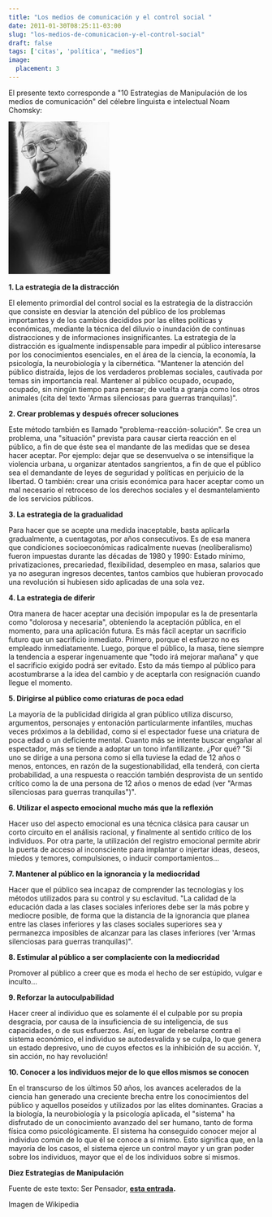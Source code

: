```yaml
---
title: "Los medios de comunicación y el control social "
date: 2011-01-30T08:25:11-03:00
slug: "los-medios-de-comunicacion-y-el-control-social"
draft: false
tags: ['citas', 'política', "medios"]
image:
  placement: 3
---
```


El presente texto corresponde a "10 Estrategias de Manipulación de los
medios de comunicación" del célebre linguista e intelectual Noam
Chomsky:

![](200px-Noam_chomsky.jpg)

**1. La estrategia de la distracción**

El elemento primordial del control social es la estrategia de la
distracción que consiste en desviar la atención del público de los
problemas importantes y de los cambios decididos por las elites
políticas y económicas, mediante la técnica del diluvio o inundación de
continuas distracciones y de informaciones insignificantes. La
estrategia de la distracción es igualmente indispensable para impedir al
público interesarse por los conocimientos esenciales, en el área de la
ciencia, la economía, la psicología, la neurobiología y la cibernética.
"Mantener la atención del público distraída, lejos de los verdaderos
problemas sociales, cautivada por temas sin importancia real. Mantener
al público ocupado, ocupado, ocupado, sin ningún tiempo para pensar; de
vuelta a granja como los otros animales (cita del texto 'Armas
silenciosas para guerras tranquilas)".

**2. Crear problemas y después ofrecer soluciones**

Este método también es llamado "problema-reacción-solución". Se crea un
problema, una "situación" prevista para causar cierta reacción en el
público, a fin de que éste sea el mandante de las medidas que se desea
hacer aceptar. Por ejemplo: dejar que se desenvuelva o se intensifique
la violencia urbana, u organizar atentados sangrientos, a fin de que el
público sea el demandante de leyes de seguridad y políticas en perjuicio
de la libertad. O también: crear una crisis económica para hacer aceptar
como un mal necesario el retroceso de los derechos sociales y el
desmantelamiento de los servicios públicos.

**3. La estrategia de la gradualidad**

Para hacer que se acepte una medida inaceptable, basta aplicarla
gradualmente, a cuentagotas, por años consecutivos. Es de esa manera que
condiciones socioeconómicas radicalmente nuevas (neoliberalismo) fueron
impuestas durante las décadas de 1980 y 1990: Estado mínimo,
privatizaciones, precariedad, flexibilidad, desempleo en masa, salarios
que ya no aseguran ingresos decentes, tantos cambios que hubieran
provocado una revolución si hubiesen sido aplicadas de una sola vez.

**4. La estrategia de diferir**

Otra manera de hacer aceptar una decisión impopular es la de presentarla
como "dolorosa y necesaria", obteniendo la aceptación pública, en el
momento, para una aplicación futura. Es más fácil aceptar un sacrificio
futuro que un sacrificio inmediato. Primero, porque el esfuerzo no es
empleado inmediatamente. Luego, porque el público, la masa, tiene
siempre la tendencia a esperar ingenuamente que "todo irá mejorar
mañana" y que el sacrificio exigido podrá ser evitado. Esto da más
tiempo al público para acostumbrarse a la idea del cambio y de aceptarla
con resignación cuando llegue el momento.

**5. Dirigirse al público como criaturas de poca edad**

La mayoría de la publicidad dirigida al gran público utiliza discurso,
argumentos, personajes y entonación particularmente infantiles, muchas
veces próximos a la debilidad, como si el espectador fuese una criatura
de poca edad o un deficiente mental. Cuanto más se intente buscar
engañar al espectador, más se tiende a adoptar un tono infantilizante.
¿Por qué? "Si uno se dirige a una persona como si ella tuviese la edad
de 12 años o menos, entonces, en razón de la sugestionabilidad, ella
tenderá, con cierta probabilidad, a una respuesta o reacción también
desprovista de un sentido crítico como la de una persona de 12 años o
menos de edad (ver "Armas silenciosas para guerras tranquilas")".

**6. Utilizar el aspecto emocional mucho más que la reflexión**

Hacer uso del aspecto emocional es una técnica clásica para causar un
corto circuito en el análisis racional, y finalmente al sentido crítico
de los individuos. Por otra parte, la utilización del registro emocional
permite abrir la puerta de acceso al inconsciente para implantar o
injertar ideas, deseos, miedos y temores, compulsiones, o inducir
comportamientos...

**7. Mantener al público en la ignorancia y la mediocridad**

Hacer que el público sea incapaz de comprender las tecnologías y los
métodos utilizados para su control y su esclavitud. "La calidad de la
educación dada a las clases sociales inferiores debe ser la más pobre y
mediocre posible, de forma que la distancia de la ignorancia que planea
entre las clases inferiores y las clases sociales superiores sea y
permanezca imposibles de alcanzar para las clases inferiores (ver 'Armas
silenciosas para guerras tranquilas)".

**8. Estimular al público a ser complaciente con la mediocridad**

Promover al público a creer que es moda el hecho de ser estúpido, vulgar
e inculto...

**9. Reforzar la autoculpabilidad**

Hacer creer al individuo que es solamente él el culpable por su propia
desgracia, por causa de la insuficiencia de su inteligencia, de sus
capacidades, o de sus esfuerzos. Así, en lugar de rebelarse contra el
sistema económico, el individuo se autodesvalida y se culpa, lo que
genera un estado depresivo, uno de cuyos efectos es la inhibición de su
acción. Y, sin acción, no hay revolución!

**10. Conocer a los individuos mejor de lo que ellos mismos se conocen**

En el transcurso de los últimos 50 años, los avances acelerados de la
ciencia han generado una creciente brecha entre los conocimientos del
público y aquellos poseídos y utilizados por las elites dominantes.
Gracias a la biología, la neurobiología y la psicología aplicada, el
"sistema" ha disfrutado de un conocimiento avanzado del ser humano,
tanto de forma física como psicológicamente. El sistema ha conseguido
conocer mejor al individuo común de lo que él se conoce a sí mismo. Esto
significa que, en la mayoría de los casos, el sistema ejerce un control
mayor y un gran poder sobre los individuos, mayor que el de los
individuos sobre sí mismos.

**Diez Estrategias de Manipulación**

Fuente de este texto: Ser Pensador, **[esta entrada](http://serpensador.blogspot.com/2011/01/los-medios-de-comunicacion-y-el-control.html).**

Imagen de Wikipedia
